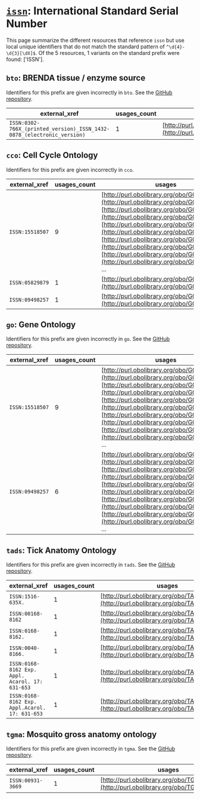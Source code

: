 # [`issn`](https://bioregistry.io/issn): International Standard Serial Number

This page summarize the different resources that reference `issn`
but use local unique identifiers that do not match the standard pattern of
`^\d{4}-\d{3}[\dX]$`. Of the 5 resources,
1 variants on the standard prefix were found: ['ISSN'].

## `bto`: BRENDA tissue / enzyme source

Identifiers for this prefix are given incorrectly in `bto`. See the [GitHub repository](https://github.com/BRENDA-Enzymes/BTO).

| external_xref                                                          |   usages_count | usages                                                                                   |
|------------------------------------------------------------------------|----------------|------------------------------------------------------------------------------------------|
| `ISSN:0302-766X_(printed_version)_ISSN_1432-0878_(electronic_version)` |              1 | [http://purl.obolibrary.org/obo/BTO_0001198](http://purl.obolibrary.org/obo/BTO_0001198) |

## `cco`: Cell Cycle Ontology

Identifiers for this prefix are given incorrectly in `cco`.

| external_xref   |   usages_count | usages                                                                                                                                                                                                                                                                                                                                                                                                                                                      |
|-----------------|----------------|-------------------------------------------------------------------------------------------------------------------------------------------------------------------------------------------------------------------------------------------------------------------------------------------------------------------------------------------------------------------------------------------------------------------------------------------------------------|
| `ISSN:15518507` |              9 | [http://purl.obolibrary.org/obo/GO_0060102](http://purl.obolibrary.org/obo/GO_0060102), [http://purl.obolibrary.org/obo/GO_0060104](http://purl.obolibrary.org/obo/GO_0060104), [http://purl.obolibrary.org/obo/GO_0060105](http://purl.obolibrary.org/obo/GO_0060105), [http://purl.obolibrary.org/obo/GO_0060106](http://purl.obolibrary.org/obo/GO_0060106), [http://purl.obolibrary.org/obo/GO_0060107](http://purl.obolibrary.org/obo/GO_0060107), ... |
| `ISSN:05829879` |              1 | [http://purl.obolibrary.org/obo/GO_0004153](http://purl.obolibrary.org/obo/GO_0004153)                                                                                                                                                                                                                                                                                                                                                                      |
| `ISSN:09498257` |              1 | [http://purl.obolibrary.org/obo/GO_0043546](http://purl.obolibrary.org/obo/GO_0043546)                                                                                                                                                                                                                                                                                                                                                                      |

## `go`: Gene Ontology

Identifiers for this prefix are given incorrectly in `go`. See the [GitHub repository](https://github.com/geneontology/go-ontology).

| external_xref   |   usages_count | usages                                                                                                                                                                                                                                                                                                                                                                                                                                                      |
|-----------------|----------------|-------------------------------------------------------------------------------------------------------------------------------------------------------------------------------------------------------------------------------------------------------------------------------------------------------------------------------------------------------------------------------------------------------------------------------------------------------------|
| `ISSN:15518507` |              9 | [http://purl.obolibrary.org/obo/GO_0060102](http://purl.obolibrary.org/obo/GO_0060102), [http://purl.obolibrary.org/obo/GO_0060104](http://purl.obolibrary.org/obo/GO_0060104), [http://purl.obolibrary.org/obo/GO_0060105](http://purl.obolibrary.org/obo/GO_0060105), [http://purl.obolibrary.org/obo/GO_0060106](http://purl.obolibrary.org/obo/GO_0060106), [http://purl.obolibrary.org/obo/GO_0060107](http://purl.obolibrary.org/obo/GO_0060107), ... |
| `ISSN:09498257` |              6 | [http://purl.obolibrary.org/obo/GO_0006777](http://purl.obolibrary.org/obo/GO_0006777), [http://purl.obolibrary.org/obo/GO_0019720](http://purl.obolibrary.org/obo/GO_0019720), [http://purl.obolibrary.org/obo/GO_0042046](http://purl.obolibrary.org/obo/GO_0042046), [http://purl.obolibrary.org/obo/GO_0042047](http://purl.obolibrary.org/obo/GO_0042047), [http://purl.obolibrary.org/obo/GO_0043545](http://purl.obolibrary.org/obo/GO_0043545), ... |

## `tads`: Tick Anatomy Ontology

Identifiers for this prefix are given incorrectly in `tads`. See the [GitHub repository](https://github.com/VEuPathDB-ontology/TADS).

| external_xref                                   |   usages_count | usages                                                                                     |
|-------------------------------------------------|----------------|--------------------------------------------------------------------------------------------|
| `ISSN:1516-635X.`                               |              1 | [http://purl.obolibrary.org/obo/TADS_0000244](http://purl.obolibrary.org/obo/TADS_0000244) |
| `ISSN:00168-8162`                               |              1 | [http://purl.obolibrary.org/obo/TADS_0000370](http://purl.obolibrary.org/obo/TADS_0000370) |
| `ISSN:0168-8162.`                               |              1 | [http://purl.obolibrary.org/obo/TADS_0000382](http://purl.obolibrary.org/obo/TADS_0000382) |
| `ISSN:0040-8166.`                               |              1 | [http://purl.obolibrary.org/obo/TADS_0000520](http://purl.obolibrary.org/obo/TADS_0000520) |
| `ISSN:0168-8162 Exp. Appl. Acarol. 17: 631-653` |              1 | [http://purl.obolibrary.org/obo/TADS_0000575](http://purl.obolibrary.org/obo/TADS_0000575) |
| `ISSN:0168-8162 Exp. Appl.Acarol. 17: 631-653`  |              1 | [http://purl.obolibrary.org/obo/TADS_0000581](http://purl.obolibrary.org/obo/TADS_0000581) |

## `tgma`: Mosquito gross anatomy ontology

Identifiers for this prefix are given incorrectly in `tgma`. See the [GitHub repository](https://github.com/VEuPathDB-ontology/TGMA).

| external_xref     |   usages_count | usages                                                                                     |
|-------------------|----------------|--------------------------------------------------------------------------------------------|
| `ISSN:00931-3669` |              1 | [http://purl.obolibrary.org/obo/TGMA_0001124](http://purl.obolibrary.org/obo/TGMA_0001124) |

